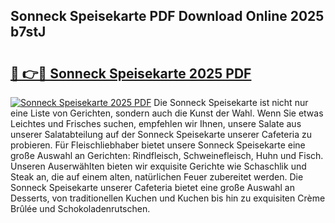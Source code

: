 ## Sonneck Speisekarte PDF Download Online 2025 b7stJ

# <h2><a href="http://gcb3q1.nevu.top/?p=Sonneck+Speisekarte">🔗 👉🔴 Sonneck Speisekarte 2025 PDF</a></h2>

[![Sonneck Speisekarte 2025 PDF](https://i.imgur.com/dBaPXMq.png)](http://gcb3q1.nevu.top/?p=Sonneck+Speisekarte)
Die Sonneck Speisekarte ist nicht nur eine Liste von Gerichten, sondern auch die Kunst der Wahl. Wenn Sie etwas Leichtes und Frisches suchen, empfehlen wir Ihnen, unsere Salate aus unserer Salatabteilung auf der Sonneck Speisekarte unserer Cafeteria zu probieren. Für Fleischliebhaber bietet unsere Sonneck Speisekarte eine große Auswahl an Gerichten: Rindfleisch, Schweinefleisch, Huhn und Fisch. Unseren Auserwählten bieten wir exquisite Gerichte wie Schaschlik und Steak an, die auf einem alten, natürlichen Feuer zubereitet werden. Die Sonneck Speisekarte unserer Cafeteria bietet eine große Auswahl an Desserts, von traditionellen Kuchen und Kuchen bis hin zu exquisiten Crème Brûlée und Schokoladenrutschen.
